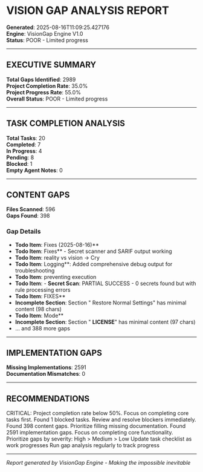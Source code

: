 # VISION GAP ANALYSIS REPORT

**Generated**: 2025-08-16T11:09:25.427176  
**Engine**: VisionGap Engine V1.0  
**Status**: POOR - Limited progress  

---

## EXECUTIVE SUMMARY

**Total Gaps Identified**: 2989  
**Project Completion Rate**: 35.0%  
**Project Progress Rate**: 55.0%  
**Overall Status**: POOR - Limited progress  

---

## TASK COMPLETION ANALYSIS

**Total Tasks**: 20  
**Completed**: 7  
**In Progress**: 4  
**Pending**: 8  
**Blocked**: 1  
**Empty Agent Notes**: 0  

---

## CONTENT GAPS

**Files Scanned**: 596  
**Gaps Found**: 398  

### Gap Details
- **Todo Item**: Fixes (2025-08-16)**
- **Todo Item**: Fixes** - Secret scanner and SARIF output working
- **Todo Item**: reality vs vision -> Cry
- **Todo Item**: Logging**: Added comprehensive debug output for troubleshooting
- **Todo Item**: preventing execution
- **Todo Item**: - **Secret Scan**:  PARTIAL SUCCESS - 0 secrets found but with rule processing errors
- **Todo Item**: FIXES**
- **Incomplete Section**: Section " Restore Normal Settings" has minimal content (98 chars)
- **Todo Item**: Mode**
- **Incomplete Section**: Section " **LICENSE**" has minimal content (97 chars)
- ... and 388 more gaps

---
## IMPLEMENTATION GAPS

**Missing Implementations**: 2591  
**Documentation Mismatches**: 0  

---
## RECOMMENDATIONS

 CRITICAL: Project completion rate below 50%. Focus on completing core tasks first.
 Found 1 blocked tasks. Review and resolve blockers immediately.
 Found 398 content gaps. Prioritize filling missing documentation.
 Found 2591 implementation gaps. Focus on completing core functionality.
 Prioritize gaps by severity: High > Medium > Low
 Update task checklist as work progresses
 Run gap analysis regularly to track progress

---
*Report generated by VisionGap Engine - Making the impossible inevitable*